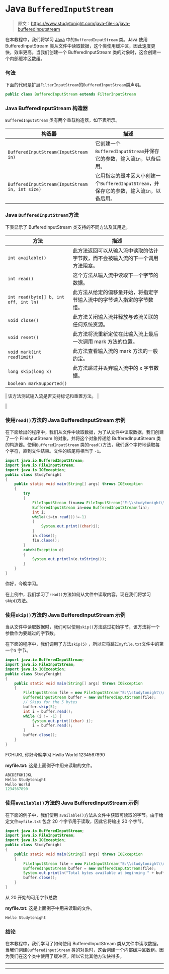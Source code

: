 # Java `BufferedInputStream`

> 原文：<https://www.studytonight.com/java-file-io/java-bufferedinputstream>

在本教程中，我们将学习 [Java](https://www.studytonight.com/java/) 中的``BufferedInputStream`` 类。Java 使用 BufferedInputStream 类从文件中读取数据，这个类使用缓冲区，因此速度更快，效率更高。当我们创建一个 BufferedInputStream 类的对象时，这会创建一个内部缓冲区数组。

### 句法

下面的代码是扩展`FilterInputStream`的`BufferedInputStream`类声明。

```java
public class BufferedInputStream extends FilterInputStream 
```

### Java BufferedInputStream 构造器

`BufferedInputStream` 类有两个重载构造器，如下表所示。

| 构造器 | 描述 |
| --- | --- |
| `BufferedInputStream(InputStream in)` | 它创建一个`BufferedInputStream`并保存它的参数，输入流`in`，以备后用。 |
| `BufferedInputStream(InputStream in, int size)` | 它用指定的缓冲区大小创建一个`BufferedInputStream`，并保存它的参数，输入流`in`，以备后用。 |

### Java `BufferedInputStream`方法

下表显示了 BufferedInputStream 类支持的不同方法及其用途。

| 方法 | 描述 |
| --- | --- |
| `int available()` | 此方法返回可以从输入流中读取的估计字节数，而不会被输入流的下一个调用方法阻塞。 |
| `int read()` | 这个方法从输入流中读取下一个字节的数据。 |
| `int read(byte[] b, int off, int ln)` | 此方法从给定的偏移量开始，将指定字节输入流中的字节读入指定的字节数组。 |
| `void close()` | 此方法关闭输入流并释放与该流关联的任何系统资源。 |
| `void reset()` | 此方法将流重新定位在此输入流上最后一次调用 mark 方法的位置。 |
| `void mark(int readlimit)` | 此方法查看输入流的 mark 方法的一般约定。 |
| `long skip(long x)` | 此方法跳过并丢弃输入流中的 x 字节数据。 |
| `boolean markSupported()` | 

&#124; 该方法测试输入流是否支持标记和重置方法。 &#124;

 |

### 使用`read()`方法的 Java BufferedInputStream 示例

在下面给出的程序中，我们从文件中读取数据，为了从文件中读取数据，我们创建了一个 FileInputStream 的对象，并将这个对象传递给 BufferedInputStream 类的构造器。使用`BufferedInputStream` 类的`read()`方法，我们逐个字符地读取每个字符，直到文件结束。文件的结尾将相当于 `-1`。

```java
import java.io.BufferedInputStream;
import java.io.FileInputStream;
import java.io.IOException;
public class StudyTonight 
{
	public static void main(String[] args) throws IOException 
	{  
		try
		{    
			FileInputStream fin=new FileInputStream("E:\\studytonight\\myfile.txt");    
			BufferedInputStream in=new BufferedInputStream(fin);    
			int i;    
			while((i=in.read())!=-1)
			{    
				System.out.print((char)i);    
			}    
			in.close();    
			fin.close();    
		}
		catch(Exception e)
		{
			System.out.println(e.toString());
		}    
	}  
}
```

你好，今晚学习。

在上例中，我们学习了`read()`方法如何从文件中读取内容。现在我们将学习 skip()方法。

### 使用`skip()`方法的 Java BufferedInputStream 示例

当从文件中读取数据时，我们可以使用`skip()`方法跳过初始字节，该方法将一个参数作为要跳过的字节数。

在下面的程序中，我们调用了方法`skip(5)` ，所以它将跳过`myfile.txt`文件中的第一个`5` 字节。

```java
import java.io.BufferedInputStream;
import java.io.FileInputStream;
import java.io.IOException;
public class StudyTonight 
{
	public static void main(String[] args) throws IOException 
	{ 
		FileInputStream file = new FileInputStream("E:\\studytonight\\myfile.txt");
		BufferedInputStream buffer = new BufferedInputStream(file);
		// Skips for the 5 bytes
		buffer.skip(5);
		int i = buffer.read();
		while (i != -1) {
			System.out.print((char) i);
			i = buffer.read();
		}
		buffer.close();
	}  
}
```

FGHIJKL
你好今晚学习
Hwllo World
1234567890

**myfile.txt:** 这是上面例子中用来读取的文件。

```java
ABCDEFGHIJKL
Hello Studytonight
Hwllo World
1234567890
```

### 使用`available()`方法的 Java BufferedInputStream 示例

在下面的例子中，我们使用 `available()`方法从文件中获取可读取的字节。由于给定文件`myfile.txt` 包含 20 个字节用于读取，因此它将输出 20 个字节。

```java
import java.io.BufferedInputStream;
import java.io.FileInputStream;
import java.io.IOException;
public class StudyTonight 
{
	public static void main(String[] args) throws IOException 
	{ 
        FileInputStream file = new FileInputStream("E:\\studytonight\\myfile.txt");        
        BufferedInputStream buffer = new BufferedInputStream(file);
        System.out.println("Total bytes available at beginning " + buffer.available());
        buffer.close();
	}  
}
```

从 20 开始的可用字节总数

**myfile.txt:** 这是上面例子中用来读取的文件。

```java
Hello Studytonight 
```

### 结论

在本教程中，我们学习了如何使用 BufferedInputStream 类从文件中读取数据。当我们创建`BufferedInputStream` 类的对象时，这会创建一个内部缓冲区数组。因为我们在这个类中使用了缓冲区，所以它比其他方法快得多。

* * *

* * *